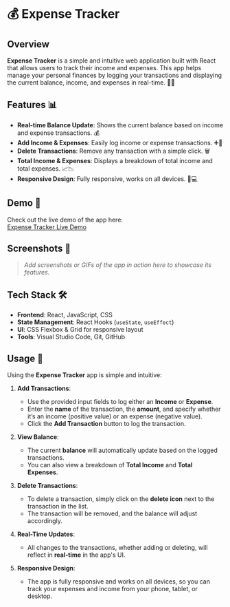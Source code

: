 # 💰 Expense Tracker

## Overview

**Expense Tracker** is a simple and intuitive web application built with React that allows users to track their income and expenses. This app helps manage your personal finances by logging your transactions and displaying the current balance, income, and expenses in real-time. 🧮💵

## Features 📊

- **Real-time Balance Update**: Shows the current balance based on income and expense transactions. 💰
- **Add Income & Expenses**: Easily log income or expense transactions. ➕💸
- **Delete Transactions**: Remove any transaction with a simple click. 🗑️
- **Total Income & Expenses**: Displays a breakdown of total income and total expenses. 📈📉
- **Responsive Design**: Fully responsive, works on all devices. 📱💻

## Demo 🎥

Check out the live demo of the app here:  
[Expense Tracker Live Demo](https://expense-tracker-by-sachin.vercel.app/)

## Screenshots 📸

> *Add screenshots or GIFs of the app in action here to showcase its features.*

## Tech Stack 🛠️

- **Frontend**: React, JavaScript, CSS
- **State Management**: React Hooks (`useState`, `useEffect`)
- **UI**: CSS Flexbox & Grid for responsive layout
- **Tools**: Visual Studio Code, Git, GitHub


## Usage 💼

Using the **Expense Tracker** app is simple and intuitive:

1. **Add Transactions**:  
   - Use the provided input fields to log either an **Income** or **Expense**.
   - Enter the **name** of the transaction, the **amount**, and specify whether it’s an income (positive value) or an expense (negative value).
   - Click the **Add Transaction** button to log the transaction.
   
2. **View Balance**:  
   - The current **balance** will automatically update based on the logged transactions.
   - You can also view a breakdown of **Total Income** and **Total Expenses**.

3. **Delete Transactions**:  
   - To delete a transaction, simply click on the **delete icon** next to the transaction in the list.
   - The transaction will be removed, and the balance will adjust accordingly.

4. **Real-Time Updates**:  
   - All changes to the transactions, whether adding or deleting, will reflect in **real-time** in the app's UI.

5. **Responsive Design**:  
   - The app is fully responsive and works on all devices, so you can track your expenses and income from your phone, tablet, or desktop.

